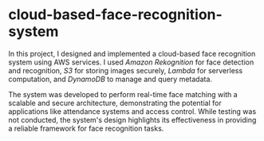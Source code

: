 # cloud-based-face-recognition-system

In this project, I designed and implemented a cloud-based face recognition system using AWS services. I used *Amazon Rekognition* for face detection and recognition, *S3* for storing images securely, *Lambda* for serverless computation, and *DynamoDB* to manage and query metadata.  

The system was developed to perform real-time face matching with a scalable and secure architecture, demonstrating the potential for applications like attendance systems and access control. While testing was not conducted, the system's design highlights its effectiveness in providing a reliable framework for face recognition tasks.
